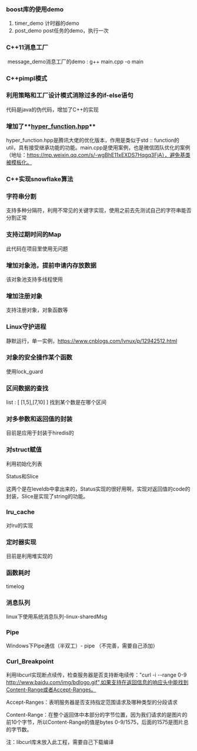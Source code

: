 
### boost库的使用demo
1. timer_demo 计时器的demo
2. post_demo post任务的demo，执行一次

### C++11消息工厂

​	message_demo消息工厂的demo   :  g++ main.cpp -o main

### C++pimpl模式

### 利用策略和工厂设计模式消除过多的if-else语句

代码是java的伪代码，增加了C++的实现

### 增加了**[hyper_function.hpp](https://gist.github.com/lingol/ed9feab92da9e341487855084411df4e)**

hyper_function.hpp是腾讯大佬的优化版本，作用是类似于std :: function的util，具有接受继承功能的功能。main.cpp是使用案例，也是微信团队优化的案例（地址：https://mp.weixin.qq.com/s/-wgBhE11xEXDS7Hqgq3FjA），避免基类被模板化。

### C++实现snowflake算法

### 字符串分割

支持多种分隔符，利用不常见的关键字实现，使用之前去先测试自己的字符串能否分割正常

### 支持过期时间的Map

此代码在项目里使用无问题

### 增加对象池，提前申请内存放数据

该对象池支持多线程使用

### 增加注册对象

支持注册对象，对象函数等

### Linux守护进程

静默运行，单一实例，https://www.cnblogs.com/lvnux/p/12942512.html

### 对象的安全操作某个函数

使用lock_guard

### 区间数据的查找

list : [ [1,5],[7,10] ]  找到某个数是在哪个区间

###  对多参数和返回值的封装

目前是应用于封装于hiredis的

### 对struct赋值

利用初始化列表

Status和Slice

这两个是在leveldb中拿出来的，Status实现的很好用啊，实现对返回值的code的封装，Slice是实现了string的功能。

### lru_cache

对lru的实现

### 定时器实现

目前是利用堆实现的

### 函数耗时

timelog

### 消息队列

linux下使用系统消息队列-linux-sharedMsg

### Pipe

Windows下Pipe通信（半双工）- pipe （不完善，需要自己添加）

### Curl_Breakpoint

利用libcurl实现断点续传，检查服务器是否支持断电续传："curl -i --range 0-9 http://www.baidu.com/img/bdlogo.gif",如果支持在返回信息的响应头中能找到Content-Range或者Accept-Ranges。

Accept-Ranges：表明服务器是否支持指定范围请求及哪种类型的分段请求

Content-Range：在整个返回体中本部分的字节位置，因为我们请求的是图片的前10个字节，所以Content-Range的值是bytes 0-9/1575，后面的1575是图片总的字节数。

注：libcurl库未放入此工程，需要自己下载编译